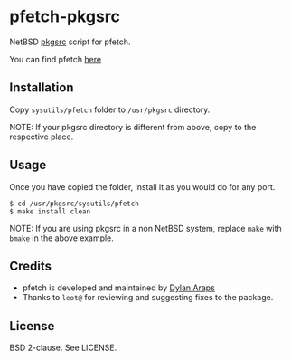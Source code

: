 pfetch-pkgsrc
=============

NetBSD [pkgsrc][3] script for pfetch.

You can find pfetch [here][1]

Installation
------------

Copy `sysutils/pfetch` folder to `/usr/pkgsrc` directory.

NOTE: If your pkgsrc directory is different from above, copy to the respective
place.

Usage
-----

Once you have copied the folder, install it as you would do for any port.

`$ cd /usr/pkgsrc/sysutils/pfetch`<br>
`$ make install clean`

NOTE: If you are using pkgsrc in a non NetBSD system, replace `make` with
`bmake` in the above example.

Credits
-------

* pfetch is developed and maintained by [Dylan Araps][2]
* Thanks to `leot@` for reviewing and suggesting fixes to the package.

License
-------

BSD 2-clause. See LICENSE.

[1]: https://github.com/dylanaraps/pfetch
[2]: https://github.com/dylanaraps
[3]: http://pkgsrc.se/sysutils/pfetch
